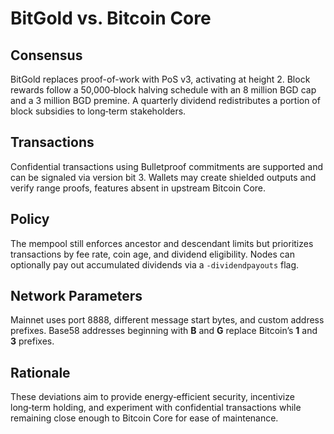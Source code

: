 # BitGold vs. Bitcoin Core

## Consensus
BitGold replaces proof-of-work with PoS v3, activating at height 2. Block rewards follow a 50,000‑block halving schedule with an 8 million BGD cap and a 3 million BGD premine. A quarterly dividend redistributes a portion of block subsidies to long‑term stakeholders.

## Transactions
Confidential transactions using Bulletproof commitments are supported and can be signaled via version bit 3. Wallets may create shielded outputs and verify range proofs, features absent in upstream Bitcoin Core.

## Policy
The mempool still enforces ancestor and descendant limits but prioritizes transactions by fee rate, coin age, and dividend eligibility. Nodes can optionally pay out accumulated dividends via a `-dividendpayouts` flag.

## Network Parameters
Mainnet uses port 8888, different message start bytes, and custom address prefixes. Base58 addresses beginning with **B** and **G** replace Bitcoin’s **1** and **3** prefixes.

## Rationale
These deviations aim to provide energy‑efficient security, incentivize long‑term holding, and experiment with confidential transactions while remaining close enough to Bitcoin Core for ease of maintenance.
